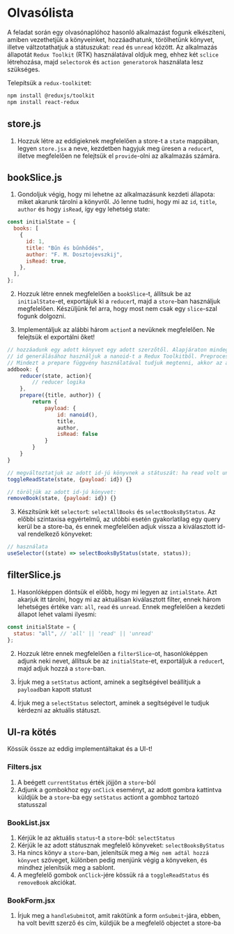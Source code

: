 # Olvasólista

A feladat során egy olvasónaplóhoz hasonló alkalmazást fogunk elkészíteni, amiben vezethetjük a könyveinket, hozzáadhatunk, törölhetünk könyvet, illetve váltzotathatjuk a státuszukat: `read` és `unread` között. Az alkalmazás állapotát `Redux Toolkit` (RTK) használatával oldjuk meg, ehhez két `sclice` létrehozása, majd `selectorok` és `action generatorok` használata lesz szükséges.

Telepítsük a `redux-toolkit`et:

```sh
npm install @reduxjs/toolkit
npm install react-redux
```

## store.js

1. Hozzuk létre az eddigieknek megfelelően a store-t a `state` mappában, legyen `store.jsx` a neve, kezdetben hagyjuk meg üresen a `reducer`t, illetve megfelelően ne felejtsük el `provide`-olni az alkalmazás számára.

## bookSlice.js

1. Gondoljuk végig, hogy mi lehetne az alkalmazásunk kezdeti állapota: miket akarunk tárolni a könyvről. Jó lenne tudni, hogy mi az `id`, `title`, `author` és hogy `isRead`, így egy lehetség state:

```js
const initialState = {
  books: [
    {
      id: 1,
      title: "Bűn és bűnhődés",
      author: "F. M. Dosztojevszkij",
      isRead: true,
    },
  ],
};
```

2. Hozzuk létre ennek megfelelően a `bookSlice`-t, állítsuk be az `initialState`-et, exportájuk ki a `reducer`t, majd a `store`-ban használjuk megfelelően. Készüljünk fel arra, hogy most nem csak egy `slice`-szal fogunk dolgozni.

3. Implementáljuk az alábbi három `action`t a nevüknek megfelelően. Ne felejtsük el exportálni őket!

```js
// hozzáadunk egy adott könyvet egy adott szerzőtől. Alapjáraton mindegyik könyv esetén false lesz az isRead,
// id generálásához használjuk a nanoid-t a Redux Toolkitből. Preprocesszáljuk az adatot, mielőtt feldolozzuk azt.
// Mindezt a prepare függvény használatával tudjuk megtenni, akkor az addBook action valahogy így nézne ki:
addbook: {
    reducer(state, action){
        // reducer logika
    },
    prepare({title, author}) {
        return {
            payload: {
                id: nanoid(),
                title,
                author,
                isRead: false
            }
        }
    }
}

// megváltoztatjuk az adott id-jú könyvnek a státuszát: ha read volt unread lesz és fordítva:
toggleReadState(state, {payload: id}) {}

// töröljük az adott id-jú könyvet:
removeBook(state, {payload: id}) {}
```

3. Készítsünk két `selector`t: `selectAllBooks` és `selectBooksByStatus`. Az előbbi szintaxisa egyértelmű, az utóbbi esetén gyakorlatilag egy query kerül be a store-ba, és ennek megfelelően adjuk vissza a kiválasztott id-val rendelkező könyveket:

```js
// használata
useSelector((state) => selectBooksByStatus(state, status));
```

## filterSlice.js

1. Hasonlóképpen döntsük el előbb, hogy mi legyen az `intialState`. Azt akarjuk itt tárolni, hogy mi az aktuálisan kiválasztott filter, ennek három lehetséges értéke van: `all`, `read` és `unread`. Ennek megfelelően a kezdeti állapot lehet valami ilyesmi:

```js
const initialState = {
  status: "all", // 'all' || 'read' || 'unread'
};
```

2. Hozzuk létre ennek megfelelően a `filterSlice`-ot, hasonlóképpen adjunk neki nevet, állítsuk be az `initialState`-et, exportáljuk a `reducer`t, majd adjuk hozzá a `store`-ban.

3. Írjuk meg a `setStatus` actiont, aminek a segítségével beállítjuk a `payload`ban kapott statust

4. Írjuk meg a `selectStatus` selectort, aminek a segítségével le tudjuk kérdezni az aktuális státuszt.

## UI-ra kötés

Kössük össze az eddig implementáltakat és a UI-t!

### Filters.jsx

1. A beégett `currentStatus` érték jöjjön a `store`-ból
2. Adjunk a gombokhoz egy `onClick` eseményt, az adott gombra kattintva küldjük be a `store`-ba egy `setStatus` actiont a gombhoz tartozó statusszal

### BookList.jsx

1. Kérjük le az aktuális `status`-t a `store`-ból: `selectStatus`
2. Kérjük le az adott státusznak megfelelő könyveket: `selectBooksByStatus`
3. Ha nincs könyv a `store`-ban, jelenítsük meg a `Még nem adtál hozzá könyvet` szöveget, különben pedig menjünk végig a könyveken, és mindhez jelenítsük meg a sablont.
4. A megfelelő gombok `onClick`-jére kössük rá a `toggleReadStatus` és `removeBook` akciókat.

### BookForm.jsx

1. Írjuk meg a `handleSubmit`ot, amit rakötünk a form `onSubmit`-jára, ebben, ha volt bevitt szerző és cím, küldjük be a megfelelő objectet a store-ba

